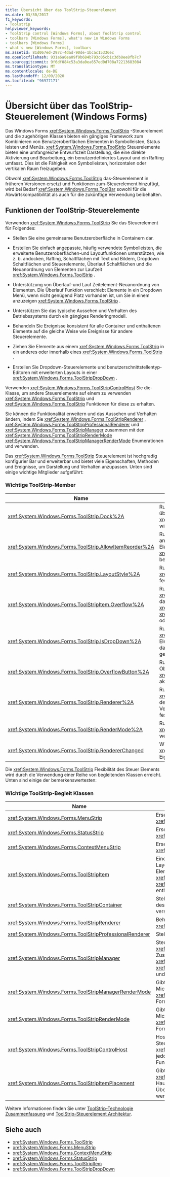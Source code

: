 ```yaml
---
title: Übersicht über das ToolStrip-Steuerelement
ms.date: 03/30/2017
f1_keywords:
- Toolstrip
helpviewer_keywords:
- ToolStrip control [Windows Forms], about ToolStrip control
- toolbars [Windows Forms], what's new in Windows Forms
- toolbars [Windows Forms]
- what's new [Windows Forms], toolbars
ms.assetid: 81d067ed-297c-4dad-90de-1bcac15336ec
ms.openlocfilehash: 931a6a0ea09f9b684b793c05cb1c3db8ee8fb7c7
ms.sourcegitcommit: 9f6df084c53a3da0ea657ed0d708a72213683084
ms.translationtype: MT
ms.contentlocale: de-DE
ms.lasthandoff: 12/09/2020
ms.locfileid: "96977171"
---
```

# <a name="toolstrip-control-overview-windows-forms"></a>Übersicht über das ToolStrip-Steuerelement (Windows Forms)
Das Windows Forms <xref:System.Windows.Forms.ToolStrip> -Steuerelement und die zugehörigen Klassen bieten ein gängiges Framework zum Kombinieren von Benutzeroberflächen Elementen in Symbolleisten, Status leisten und Menüs. <xref:System.Windows.Forms.ToolStrip> Steuerelemente bieten eine umfangreiche Entwurfszeit Darstellung, die eine direkte Aktivierung und Bearbeitung, ein benutzerdefiniertes Layout und ein Rafting umfasst. Dies ist die Fähigkeit von Symbolleisten, horizontalen oder vertikalen Raum freizugeben.  
  
 Obwohl <xref:System.Windows.Forms.ToolStrip> das-Steuerelement in früheren Versionen ersetzt und Funktionen zum-Steuerelement hinzufügt, wird bei Bedarf <xref:System.Windows.Forms.ToolBar> sowohl für die Abwärtskompatibilität als auch für die zukünftige Verwendung beibehalten.  
  
## <a name="features-of-the-toolstrip-controls"></a>Funktionen der ToolStrip-Steuerelemente  
 Verwenden <xref:System.Windows.Forms.ToolStrip> Sie das Steuerelement für Folgendes:  
  
- Stellen Sie eine gemeinsame Benutzeroberfläche in Containern dar.  
  
- Erstellen Sie einfach angepasste, häufig verwendete Symbolleisten, die erweiterte Benutzeroberflächen-und Layoutfunktionen unterstützen, wie z. b. andocken, Rafting, Schaltflächen mit Text und Bildern, Dropdown Schaltflächen und Steuerelemente, Überlauf Schaltflächen und die Neuanordnung von Elementen zur Laufzeit <xref:System.Windows.Forms.ToolStrip> .  
  
- Unterstützung von Überlauf-und Lauf Zeitelement-Neuanordnung von Elementen. Die Überlauf Funktion verschiebt Elemente in ein Dropdown Menü, wenn nicht genügend Platz vorhanden ist, um Sie in einem anzuzeigen <xref:System.Windows.Forms.ToolStrip> .  
  
- Unterstützen Sie das typische Aussehen und Verhalten des Betriebssystems durch ein gängiges Renderingmodell.  
  
- Behandeln Sie Ereignisse konsistent für alle Container und enthaltenen Elemente auf die gleiche Weise wie Ereignisse für andere Steuerelemente.  
  
- Ziehen Sie Elemente aus einem <xref:System.Windows.Forms.ToolStrip> in ein anderes oder innerhalb eines <xref:System.Windows.Forms.ToolStrip> .  
  
- Erstellen Sie Dropdown-Steuerelemente und benutzerschnittstellentyp-Editoren mit erweiterten Layouts in einer <xref:System.Windows.Forms.ToolStripDropDown> .  
  
 Verwenden <xref:System.Windows.Forms.ToolStripControlHost> Sie die-Klasse, um andere Steuerelemente auf einem zu verwenden <xref:System.Windows.Forms.ToolStrip> und <xref:System.Windows.Forms.ToolStrip> Funktionen für diese zu erhalten.  
  
 Sie können die Funktionalität erweitern und das Aussehen und Verhalten ändern, indem Sie <xref:System.Windows.Forms.ToolStripRenderer> , <xref:System.Windows.Forms.ToolStripProfessionalRenderer> und <xref:System.Windows.Forms.ToolStripManager> zusammen mit den <xref:System.Windows.Forms.ToolStripRenderMode> <xref:System.Windows.Forms.ToolStripManagerRenderMode> Enumerationen und verwenden.  
  
 Das <xref:System.Windows.Forms.ToolStrip> Steuerelement ist hochgradig konfigurier Bar und erweiterbar und bietet viele Eigenschaften, Methoden und Ereignisse, um Darstellung und Verhalten anzupassen. Unten sind einige wichtige Mitglieder aufgeführt:  
  
### <a name="important-toolstrip-members"></a>Wichtige ToolStrip-Member  
  
|Name|BESCHREIBUNG|  
|----------|-----------------|  
|<xref:System.Windows.Forms.ToolStrip.Dock%2A>|Ruft ab oder legt fest, an welchen Rand des übergeordneten Containers a <xref:System.Windows.Forms.ToolStrip> angedockt wird.|  
|<xref:System.Windows.Forms.ToolStrip.AllowItemReorder%2A>|Ruft einen Wert ab bzw. legt einen Wert fest, der angibt, ob Drag &amp; Drop und die Neuanordnung von Elementen von der <xref:System.Windows.Forms.ToolStrip>-Klasse privat behandelt werden.|  
|<xref:System.Windows.Forms.ToolStrip.LayoutStyle%2A>|Ruft einen Wert ab, der angibt, wie das <xref:System.Windows.Forms.ToolStrip> seine Elemente festlegt, oder legt diesen fest.|  
|<xref:System.Windows.Forms.ToolStripItem.Overflow%2A>|Ruft ab oder legt fest <xref:System.Windows.Forms.ToolStripItem> , ob ein an das oder das angefügt ist <xref:System.Windows.Forms.ToolStrip> <xref:System.Windows.Forms.ToolStripOverflowButton> oder zwischen beiden hängen kann.|  
|<xref:System.Windows.Forms.ToolStrip.IsDropDown%2A>|Ruft einen Wert ab, der angibt, ob ein <xref:System.Windows.Forms.ToolStripItem> andere Elemente in einer Dropdown Liste anzeigt, wenn auf das <xref:System.Windows.Forms.ToolStripItem> geklickt wird.|  
|<xref:System.Windows.Forms.ToolStrip.OverflowButton%2A>|Ruft das <xref:System.Windows.Forms.ToolStripItem>-Objekt ab, das der Überlaufschaltfläche für ein <xref:System.Windows.Forms.ToolStrip>-Objekt mit aktiviertem Überlauf entspricht.|  
|<xref:System.Windows.Forms.ToolStrip.Renderer%2A>|Ruft eine ab <xref:System.Windows.Forms.ToolStripRenderer> , mit der die Darstellung und das Verhalten (Aussehen und Verhalten) eines angepasst werden, oder legt diese fest <xref:System.Windows.Forms.ToolStrip> .|  
|<xref:System.Windows.Forms.ToolStrip.RenderMode%2A>|Ruft die Zeichenstile ab bzw. legt diese fest, die auf <xref:System.Windows.Forms.ToolStrip> angewendet werden sollen.|  
|<xref:System.Windows.Forms.ToolStrip.RendererChanged>|Wird ausgelöst, wenn sich die <xref:System.Windows.Forms.ToolStrip.Renderer%2A>-Eigenschaft ändert.|  
  
 Die <xref:System.Windows.Forms.ToolStrip> Flexibilität des Steuer Elements wird durch die Verwendung einer Reihe von begleitenden Klassen erreicht. Unten sind einige der bemerkenswertesten:  
  
### <a name="important-toolstrip-companion-classes"></a>Wichtige ToolStrip-Begleit Klassen  
  
|Name|BESCHREIBUNG|  
|----------|-----------------|  
|<xref:System.Windows.Forms.MenuStrip>|Ersetzt die-Klasse und fügt diese hinzu <xref:System.Windows.Forms.MainMenu> .|  
|<xref:System.Windows.Forms.StatusStrip>|Ersetzt die-Klasse und fügt diese hinzu <xref:System.Windows.Forms.StatusBar> .|  
|<xref:System.Windows.Forms.ContextMenuStrip>|Ersetzt die-Klasse und fügt diese hinzu <xref:System.Windows.Forms.ContextMenu> .|  
|<xref:System.Windows.Forms.ToolStripItem>|Eine abstrakte Basisklasse, die Ereignisse und das Layout für alle Elemente verwaltet, die ein-,-oder-Element <xref:System.Windows.Forms.ToolStrip> <xref:System.Windows.Forms.ToolStripControlHost> <xref:System.Windows.Forms.ToolStripDropDown> enthalten kann.|  
|<xref:System.Windows.Forms.ToolStripContainer>|Stellt einen Container mit einem Panel auf jeder Seite des Formulars bereit, in dem Steuerelemente auf verschiedene Arten angeordnet werden können.|  
|<xref:System.Windows.Forms.ToolStripRenderer>|Behandelt die Zeichenfunktionen für <xref:System.Windows.Forms.ToolStrip>-Objekte.|  
|<xref:System.Windows.Forms.ToolStripProfessionalRenderer>|Stellt Microsoft Office Darstellung bereit.|  
|<xref:System.Windows.Forms.ToolStripManager>|Steuert das Rendering und das Rafting von <xref:System.Windows.Forms.ToolStrip> sowie das Zusammenführen von Objekten vom Typ <xref:System.Windows.Forms.MenuStrip>, <xref:System.Windows.Forms.ToolStripDropDownMenu> und <xref:System.Windows.Forms.ToolStripMenuItem>.|  
|<xref:System.Windows.Forms.ToolStripManagerRenderMode>|Gibt den Zeichnungs Stil (Custom, Windows XP oder Microsoft Office Professional) an, der auf mehrere <xref:System.Windows.Forms.ToolStrip> in einem Formular enthaltene Objekte angewendet wird.|  
|<xref:System.Windows.Forms.ToolStripRenderMode>|Gibt den Zeichnungs Stil (Custom, Windows XP oder Microsoft Office Professional) an, der auf ein <xref:System.Windows.Forms.ToolStrip> in einem Formular enthaltenes Objekt angewendet wird.|  
|<xref:System.Windows.Forms.ToolStripControlHost>|Hostet andere Steuerelemente, die nicht speziell Steuerelemente sind, <xref:System.Windows.Forms.ToolStrip> für die Sie jedoch <xref:System.Windows.Forms.ToolStrip> Funktionen benötigen.|  
|<xref:System.Windows.Forms.ToolStripItemPlacement>|Gibt an, ob ein <xref:System.Windows.Forms.ToolStripItem> auf dem Haupt- <xref:System.Windows.Forms.ToolStrip> , im Überlauf-oder in keinem von beiden angeordnet werden soll <xref:System.Windows.Forms.ToolStrip> .|  
  
 Weitere Informationen finden Sie unter [ToolStrip-Technologie Zusammenfassung](toolstrip-technology-summary.md) und [ToolStrip-Steuerelement Architektur](toolstrip-control-architecture.md).  
  
## <a name="see-also"></a>Siehe auch

- <xref:System.Windows.Forms.ToolStrip>
- <xref:System.Windows.Forms.MenuStrip>
- <xref:System.Windows.Forms.ContextMenuStrip>
- <xref:System.Windows.Forms.StatusStrip>
- <xref:System.Windows.Forms.ToolStripItem>
- <xref:System.Windows.Forms.ToolStripDropDown>
